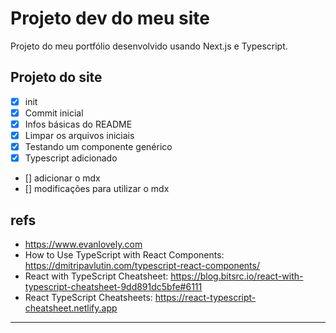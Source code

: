 # Projeto dev do meu site

Projeto do meu portfólio desenvolvido usando Next.js e Typescript.

## Projeto do site

- [x] init
- [x] Commit inicial
- [x] Infos básicas do README
- [x] Limpar os arquivos iniciais
- [x] Testando um componente genérico
- [x] Typescript adicionado
- [] adicionar o mdx
- [] modificações para utilizar o mdx

## refs

- https://www.evanlovely.com
- How to Use TypeScript with React Components: https://dmitripavlutin.com/typescript-react-components/
- React with TypeScript Cheatsheet: https://blog.bitsrc.io/react-with-typescript-cheatsheet-9dd891dc5bfe#6111
- React TypeScript Cheatsheets: https://react-typescript-cheatsheet.netlify.app

-----------------------------------------------------------------------------
